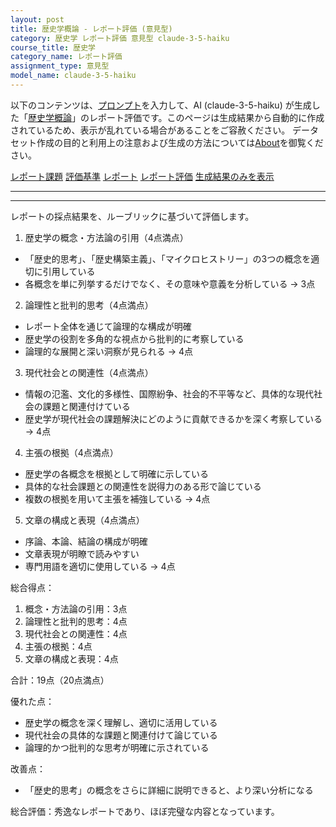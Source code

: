 ```yaml
---
layout: post
title: 歴史学概論 - レポート評価 (意見型)
category: 歴史学 レポート評価 意見型 claude-3-5-haiku
course_title: 歴史学
category_name: レポート評価
assignment_type: 意見型
model_name: claude-3-5-haiku
---
```


以下のコンテンツは、[プロンプト](https://github.com/takedatoshiyuki/synthetic_assignments/tree/main/generated/歴史学/claude-3-5-haiku/prompt_レポート評価-意見型.md)を入力して、AI (claude-3-5-haiku) が生成した「[歴史学概論](/contents/歴史学/)」のレポート評価です。このページは生成結果から自動的に作成されているため、表示が乱れている場合があることをご容赦ください。
データセット作成の目的と利用上の注意および生成の方法については[About](/About)を御覧ください。

[レポート課題](../レポート課題-意見型)
[評価基準](../評価基準-意見型)
[レポート](../レポート-意見型)
[レポート評価](../レポート評価-意見型)
[生成結果のみを表示](https://github.com/takedatoshiyuki/synthetic_assignments/tree/main/generated/歴史学/claude-3-5-haiku/レポート評価-意見型.md)
  

***
***
  
レポートの採点結果を、ルーブリックに基づいて評価します。

1. 歴史学の概念・方法論の引用（4点満点）
- 「歴史的思考」、「歴史構築主義」、「マイクロヒストリー」の3つの概念を適切に引用している
- 各概念を単に列挙するだけでなく、その意味や意義を分析している
→ 3点

2. 論理性と批判的思考（4点満点）
- レポート全体を通じて論理的な構成が明確
- 歴史学の役割を多角的な視点から批判的に考察している
- 論理的な展開と深い洞察が見られる
→ 4点

3. 現代社会との関連性（4点満点）
- 情報の氾濫、文化的多様性、国際紛争、社会的不平等など、具体的な現代社会の課題と関連付けている
- 歴史学が現代社会の課題解決にどのように貢献できるかを深く考察している
→ 4点

4. 主張の根拠（4点満点）
- 歴史学の各概念を根拠として明確に示している
- 具体的な社会課題との関連性を説得力のある形で論じている
- 複数の根拠を用いて主張を補強している
→ 4点

5. 文章の構成と表現（4点満点）
- 序論、本論、結論の構成が明確
- 文章表現が明瞭で読みやすい
- 専門用語を適切に使用している
→ 4点

総合得点：
1. 概念・方法論の引用：3点
2. 論理性と批判的思考：4点
3. 現代社会との関連性：4点
4. 主張の根拠：4点
5. 文章の構成と表現：4点

合計：19点（20点満点）

優れた点：
- 歴史学の概念を深く理解し、適切に活用している
- 現代社会の具体的な課題と関連付けて論じている
- 論理的かつ批判的な思考が明確に示されている

改善点：
- 「歴史的思考」の概念をさらに詳細に説明できると、より深い分析になる

総合評価：秀逸なレポートであり、ほぼ完璧な内容となっています。
